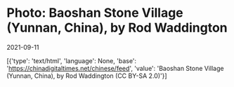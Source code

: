 # Photo: Baoshan Stone Village (Yunnan, China), by Rod Waddington

2021-09-11

[{'type': 'text/html', 'language': None, 'base': 'https://chinadigitaltimes.net/chinese/feed', 'value': 'Baoshan Stone Village (Yunnan, China), by Rod Waddington (CC BY-SA 2.0)'}]